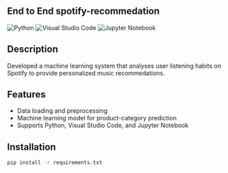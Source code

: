 ## End to End spotify-recommedation 

![Python](https://img.shields.io/badge/Python-3.8%2B-blue?logo=python)
![Visual Studio Code](https://img.shields.io/badge/VS%20Code-1.61%2B-blue?logo=visualstudiocode)
![Jupyter Notebook](https://img.shields.io/badge/Jupyter-Notebook%20-blue?logo=jupyter)

## Description

Developed a machine learning system that analyses user listening habits on Spotify to provide personalized music recommedations.

## Features

- Data loading and preprocessing
- Machine learning model for product-category prediction
- Supports Python, Visual Studio Code, and Jupyter Notebook

## Installation

```bash
pip install -r requirements.txt
